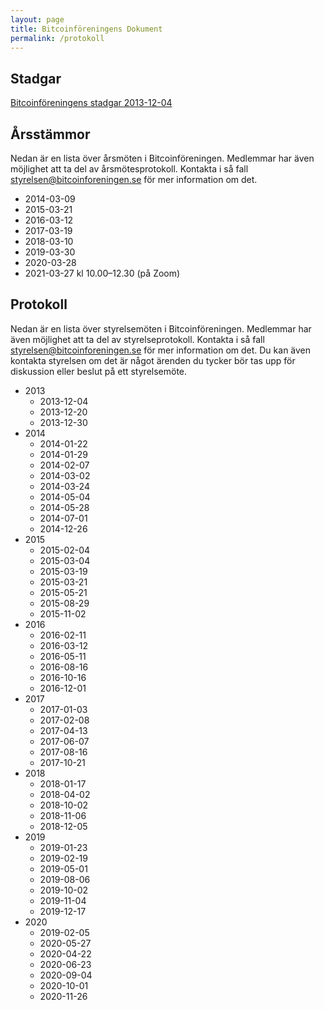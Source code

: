 ```yaml
---
layout: page
title: Bitcoinföreningens Dokument
permalink: /protokoll
---
```


## Stadgar

[Bitcoinföreningens stadgar 2013-12-04](public/stadgar_20131204.pdf)

## Årsstämmor

Nedan är en lista över årsmöten i Bitcoinföreningen. Medlemmar har även
möjlighet att ta del av årsmötesprotokoll. Kontakta i så fall <styrelsen@bitcoinforeningen.se> för mer information om det.

- 2014-03-09
- 2015-03-21
- 2016-03-12
- 2017-03-19
- 2018-03-10
- 2019-03-30
- 2020-03-28
- 2021-03-27 kl 10.00–12.30 (på Zoom)

## Protokoll

Nedan är en lista över styrelsemöten i Bitcoinföreningen. Medlemmar har även
möjlighet att ta del av styrelseprotokoll. Kontakta i så fall <styrelsen@bitcoinforeningen.se> för mer information om det. Du kan även kontakta styrelsen om det är något ärenden du tycker bör tas upp för diskussion eller beslut på ett styrelsemöte.

- 2013
  - 2013-12-04
  - 2013-12-20
  - 2013-12-30
- 2014
  - 2014-01-22
  - 2014-01-29
  - 2014-02-07
  - 2014-03-02
  - 2014-03-24
  - 2014-05-04
  - 2014-05-28
  - 2014-07-01
  - 2014-12-26
- 2015
  - 2015-02-04
  - 2015-03-04
  - 2015-03-19
  - 2015-03-21
  - 2015-05-21
  - 2015-08-29
  - 2015-11-02
- 2016
  - 2016-02-11
  - 2016-03-12
  - 2016-05-11
  - 2016-08-16
  - 2016-10-16
  - 2016-12-01
- 2017
  - 2017-01-03
  - 2017-02-08
  - 2017-04-13
  - 2017-06-07
  - 2017-08-16
  - 2017-10-21
- 2018
  - 2018-01-17
  - 2018-04-02
  - 2018-10-02
  - 2018-11-06
  - 2018-12-05
- 2019
  - 2019-01-23
  - 2019-02-19
  - 2019-05-01
  - 2019-08-06
  - 2019-10-02
  - 2019-11-04
  - 2019-12-17
- 2020
  - 2019-02-05
  - 2020-05-27
  - 2020-04-22
  - 2020-06-23
  - 2020-09-04
  - 2020-10-01
  - 2020-11-26

